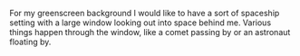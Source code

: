 For my greenscreen background I would like to have a sort of spaceship setting with a large window looking out into space behind me. Various things happen through the window, like a comet passing by or an astronaut floating by.
